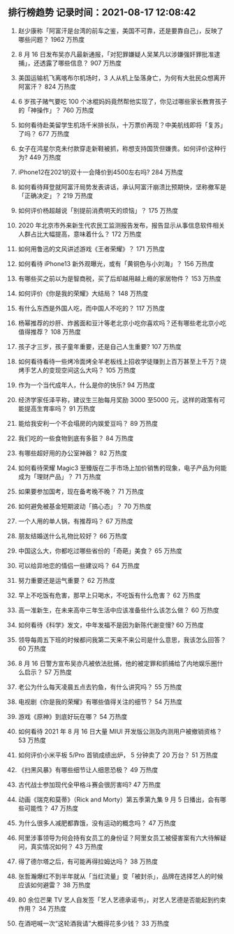 
## 排行榜趋势 记录时间：2021-08-17 12:08:42
  
  1. 赵少康称「阿富汗是台湾的前车之鉴，美国不可靠，还是要靠自己」，反映了哪些问题？ 1962 万热度
    
  2. 8 月 16 日发布吴亦凡最新通报，「对犯罪嫌疑人吴某凡以涉嫌强奸罪批准逮捕」，还透露了哪些信息？ 907 万热度
    
  3. 美国运输机飞离喀布尔机场时，3 人从机上坠落身亡，为何有大批民众想离开阿富汗？ 824 万热度
    
  4. 6 岁孩子赌气要吃 100 个冰棍妈妈竟然帮他实现了，你见过哪些家长教育孩子的「神操作」？ 760 万热度
    
  5. 如何看待赴美留学生机场千米排长队，十万票价再现？中美航线即将「复苏」了吗？ 677 万热度
    
  6. 女子在鸿星尔克未付款穿走新鞋被抓，称想支持国货但嫌贵。如何评价这种行为? 449 万热度
    
  7. iPhone12在2021的双十一会降价到4500左右吗? 284 万热度
    
  8. 如何看待拜登就阿富汗局势发表讲话，承认阿富汗崩溃比预期快，坚称撤军是「正确决定」？ 219 万热度
    
  9. 如何评价杨超越说「别提前消费明天的烦恼」？ 175 万热度
    
  10. 2020 年北京市外来新生代农民工监测报告发布，报告显示从事信息软件相关人群占比大幅提高，意味着什么？ 172 万热度
    
  11. 如何用鲁迅的文风讲述游戏《王者荣耀》？ 171 万热度
    
  12. 如何看待 iPhone13 新外观曝光，或有「黄铜色与小刘海」？ 156 万热度
    
  13. 有哪些买之前以为是智商税，买了后却越用越上瘾的家居物件？ 153 万热度
    
  14. 如何评价《你是我的荣耀》大结局？ 148 万热度
    
  15. 有什么东西是外国人吃，而中国人不吃的？ 117 万热度
    
  16. 杨幂推荐的炒肝、炸酱面和豆汁等老北京小吃你喜欢吗？还有哪些老北京小吃值得推荐？ 108 万热度
    
  17. 孩子才三岁，孩子童年重要，还是自己人生重要? 107 万热度
    
  18. 如何看待看待一些烤冷面烤全羊老板线上招收学徒赚到上百万甚至上千万？烧烤手艺人的变现空间这么大吗？ 105 万热度
    
  19. 作为一个当代成年人，什么是你的快乐? 94 万热度
    
  20. 经济学家任泽平称，建议生三胎每月奖励 3000 至5000 元，这样的政策有可能提高生育率吗？ 91 万热度
    
  21. 能给我安利一个不会塌房的内娱爱豆吗？ 89 万热度
    
  22. 我们吃的一些食物到底有多脏？ 84 万热度
    
  23. 有哪些超好用的办公室神器？ 82 万热度
    
  24. 如何看待荣耀 Magic3 至臻版在二手市场上加价销售的现象，电子产品为何能成为「理财产品」？ 71 万热度
    
  25. 如果要参加国考，现在备考晚不晚？ 71 万热度
    
  26. 如何避免被基金短期波动「搞心态」？ 70 万热度
    
  27. 一个人用的单人锅，有推荐吗？ 67 万热度
    
  28. 朋友结婚送什么礼物比较好？ 66 万热度
    
  29. 中国这么大，你都吃过哪些省份的「奇葩」美食？ 65 万热度
    
  30. 可以给异地恋的情侣一些建议吗？ 64 万热度
    
  31. 努力重要还是运气重要？ 62 万热度
    
  32. 早上不吃饭有危害，那早上只喝水，不吃饭有什么危害？ 62 万热度
    
  33. 高一准新生，在未来高中三年生活中应该准备些什么该怎么做？ 60 万热度
    
  34. 如何看待《科学》发文，中年发福不是因为新陈代谢变慢? 60 万热度
    
  35. 领导每周五下班的时候都问我第二天来不来公司是什么意思，我该怎么回答？ 60 万热度
    
  36. 8 月 16 日警方宣布吴亦凡被依法批捕，他的被定罪和抓捕给了内地娱乐圈什么启示？ 57 万热度
    
  37. 老公为什么每天凌晨五点去钓鱼，有什么讲究吗？ 55 万热度
    
  38. 电视剧《你是我的荣耀》有哪些值得关注的细节？ 54 万热度
    
  39. 游戏《原神》到底好玩在哪？ 54 万热度
    
  40. 如何看待 2021 年 8 月 16 日大量 MIUI 开发版公测及内测用户被撤销资格？ 53 万热度
    
  41. 如何评价小米平板 5/Pro 首销成绩出炉， 5 分钟卖了 20 万台？ 51 万热度
    
  42. 《扫黑风暴》有哪些细节让人细思恐极？ 49 万热度
    
  43. 古代战士参加现代全甲格斗赛会很厉害吗? 47 万热度
    
  44. 动画《瑞克和莫蒂》（Rick and Morty）第五季第九集 9 月 5 日播出，会有哪些可能性？ 47 万热度
    
  45. 为什么很多人减肥都靠饿，没有运动的概念吗？ 47 万热度
    
  46. 阿里涉事领导为何会持有女员工的身份证？阿里女员工被侵害案有六大待解疑问，真实情况如何？ 43 万热度
    
  47. 得了德尔塔之后，有可能再得拉姆达吗？ 38 万热度
    
  48. 张哲瀚爆红不到半年就从「当红流量」变「被封杀」，品牌在选择艺人的时候应该如何避雷？ 38 万热度
    
  49. 80 余位芒果 TV 艺人自发签「艺人艺德承诺书」，对艺人艺德是否能起到约束作用？ 34 万热度
    
  50. 在酒吧喊一次“这轮酒我请”大概得花多少钱？ 33 万热度
    